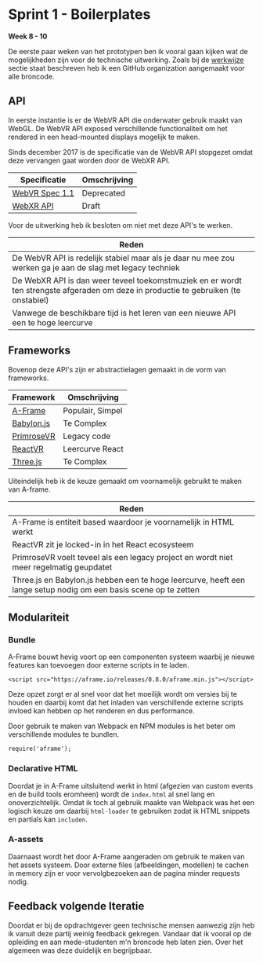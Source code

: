 # Sprint 1 - Boilerplates
**Week 8 - 10**

De eerste paar weken van het prototypen ben ik vooral gaan kijken wat de mogelijkheden zijn voor de technische uitwerking. Zoals bij de [werkwijze](https://productbiografie.dandevri.es/prototyping/WORKING.html) sectie staat beschreven heb ik een GitHub organization aangemaakt voor alle broncode.

## API

In eerste instantie is er de WebVR API die onderwater gebruik maakt van WebGL. De WebVR API exposed verschillende functionaliteit om het rendered in een head-mounted displays mogelijk te maken.

Sinds december 2017 is de specificatie van de WebVR API stopgezet omdat deze vervangen gaat worden door de WebXR API.

| Specificatie | Omschrijving |
|-|-|
| [WebVR Spec 1.1](https://immersive-web.github.io/webvr/spec/1.1/) | Deprecated |
| [WebXR API](https://immersive-web.github.io/webxr/) | Draft |

Voor de uitwerking heb ik besloten om niet met deze API's te werken.

| Reden |
|-|
| De WebVR API is redelijk stabiel maar als je daar nu mee zou werken ga je aan de slag met legacy techniek |
| De WebXR API is dan weer teveel toekomstmuziek en er wordt ten strengste afgeraden om deze in productie te gebruiken (te onstabiel) |
| Vanwege de beschikbare tijd is het leren van een nieuwe API een te hoge leercurve |

## Frameworks
Bovenop deze API's zijn er abstractielagen gemaakt in de vorm van frameworks.

| Framework | Omschrijving |
|-|-|
| [A-Frame](https://aframe.io/) | Populair, Simpel |
| [Babylon.js](https://www.babylonjs.com/) | Te Complex |
| [PrimroseVR](https://www.primrosevr.com/) | Legacy code |
| [ReactVR](https://facebook.github.io/react-360/) | Leercurve React|
| [Three.js](https://threejs.org/) | Te Complex |

Uiteindelijk heb ik de keuze gemaakt om voornamelijk gebruikt te maken van A-frame.

| Reden |
|-|
| A-Frame is entiteit based waardoor je voornamelijk in HTML werkt|
| ReactVR zit je locked-in in het React ecosysteem |
| PrimroseVR voelt teveel als een legacy project en wordt niet meer regelmatig geupdatet |
| Three.js en Babylon.js hebben een te hoge leercurve, heeft een lange setup nodig om een basis scene op te zetten|

## Modulariteit

### Bundle
A-Frame bouwt hevig voort op een componenten systeem waarbij je nieuwe features kan toevoegen door externe scripts in te laden.
```
<script src="https://aframe.io/releases/0.8.0/aframe.min.js"></script>
```
Deze opzet zorgt er al snel voor dat het moeilijk wordt om versies bij te houden en daarbij komt dat het inladen van verschillende externe scripts invloed kan hebben op het renderen en dus performance.

Door gebruik te maken van Webpack en NPM modules is het beter om verschillende modules te bundlen.

```
require('aframe');
```
### Declarative HTML
Doordat je in A-Frame uitsluitend werkt in html (afgezien van custom events en de build tools eromheen) wordt de `index.html` al snel lang en onoverzichtelijk. Omdat ik toch al gebruik maakte van Webpack was het een logisch keuze om daarbij `html-loader` te gebruiken zodat ik HTML snippets en partials kan `includen`.

### A-assets
Daarnaast wordt het door A-Frame aangeraden om gebruik te maken van het assets systeem. Door externe files (afbeeldingen, modellen) te cachen in memory zijn er voor vervolgbezoeken aan de pagina minder requests nodig.

## Feedback volgende Iteratie
Doordat er bij de opdrachtgever geen technische mensen aanwezig zijn heb ik vanuit deze partij weinig feedback gekregen. Vandaar dat ik vooral op de opleiding en aan mede-studenten m'n broncode heb laten zien. Over het algemeen was deze duidelijk en begrijpbaar.